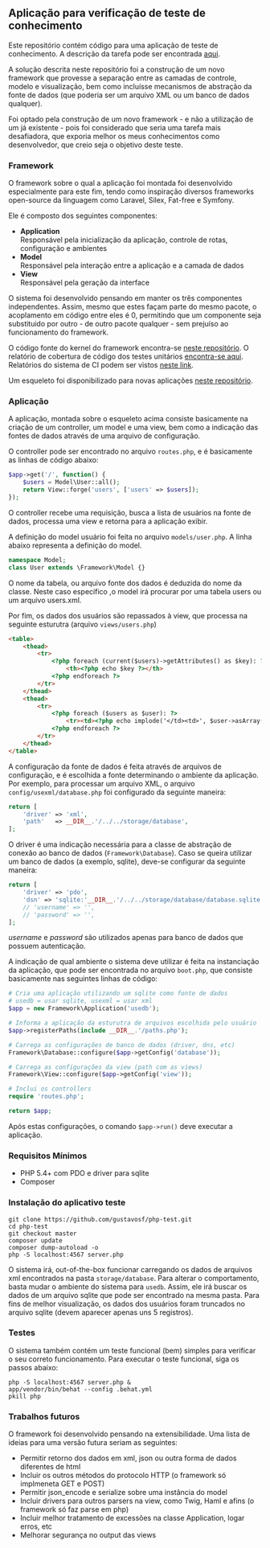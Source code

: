 ## Aplicação para verificação de teste de conhecimento

Este repositório contém código para uma aplicação de teste de conhecimento. A descrição da tarefa pode ser encontrada [aqui](https://github.com/gustavosf/php-test/blob/master/readme.md).

A solução descrita neste repositório foi a construção de um novo framework que provesse a separação entre as camadas de controle, modelo e visualização, bem como incluísse mecanismos de abstração da fonte de dados (que poderia ser um arquivo XML ou um banco de dados qualquer). 

Foi optado pela construção de um novo framework - e não a utilização de um já existente - pois foi considerado que seria uma tarefa mais desafiadora, que exporia melhor os meus conhecimentos como desenvolvedor, que creio seja o objetivo deste teste.

### Framework

O framework sobre o qual a aplicação foi montada foi desenvolvido especialmente para este fim, tendo como inspiração diversos frameworks open-source da linguagem como Laravel, Silex, Fat-free e Symfony.

Ele é composto dos seguintes componentes:

- **Application**  
  Responsável pela inicialização da aplicação, controle de rotas, configuração e ambientes
- **Model**  
  Responsável pela interação entre a aplicação e a camada de dados
- **View**  
  Responsável pela geração da interface

O sistema foi desenvolvido pensando em manter os três componentes independentes. Assim, mesmo que estes façam parte do mesmo pacote, o acoplamento em código entre eles é 0, permitindo que um componente seja substituido por outro - de outro pacote qualquer - sem prejuíso ao funcionamento do framework.

O código fonte do kernel do framework encontra-se [neste repositório](https://github.com/gustavosf/the-simple-php-framework-kernel). O relatório de cobertura de código dos testes unitários [encontra-se aqui](http://seganfredo.net/test/coverage). Relatórios do sistema de CI podem ser vistos [neste link](https://travis-ci.org/gustavosf/the-simple-php-framework-kernel).

Um esqueleto foi disponibilizado para novas aplicações [neste repositório](https://github.com/gustavosf/the-simple-php-framework).

### Aplicação

A aplicação, montada sobre o esqueleto acima consiste basicamente na criação de um controller, um model e uma view, bem como a indicação das fontes de dados através de uma arquivo de configuração.

O controller pode ser encontrado no arquivo ```routes.php```, e é basicamente as linhas de código abaixo:

```php
$app->get('/', function() { 
	$users = Model\User::all();
	return View::forge('users', ['users' => $users]);
});
```
O controller recebe uma requisição, busca a lista de usuários na fonte de dados, processa uma view e retorna para a aplicação exibir.

A definição do model usuário foi feita no arquivo ```models/user.php```. A linha abaixo representa a definição do model.

```php
namespace Model;
class User extends \Framework\Model {}
```

O nome da tabela, ou arquivo fonte dos dados é deduzida do nome da classe. Neste caso específico ,o model irá procurar por uma tabela users ou um arquivo users.xml.

Por fim, os dados dos usuários são repassados à view, que processa na seguinte esturutra (arquivo ```views/users.php```)

```html
<table>
	<thead>
		<tr>
			<?php foreach (current($users)->getAttributes() as $key): ?>
				<th><?php echo $key ?></th>
			<?php endforeach ?>
		</tr>
	</thead>
	<thead>
		<tr>
			<?php foreach ($users as $user): ?>
				<tr><td><?php echo implode('</td><td>', $user->asArray()) ?></td></tr>
			<?php endforeach ?>
		</tr>
	</thead>
</table>
```

A configuração da fonte de dados é feita através de arquivos de configuração, e é escolhida a fonte determinando o ambiente da aplicação. Por exemplo, para processar um arquivo XML, o arquivo ```config/usexml/database.php``` foi configurado da seguinte maneira:

```php
return [
	'driver' => 'xml',
	'path'   => __DIR__.'/../../storage/database',
];

```

O driver é uma indicação necessária para a classe de abstração de conexão ao banco de dados (```Framework\Database```). Caso se queira utilizar um banco de dados (a exemplo, sqlite), deve-se configurar da seguinte maneira:

```php
return [
	'driver' => 'pdo',
	'dsn' => 'sqlite:'__DIR__.'/../../storage/database/database.sqlite',
    // 'username' => '',
    // 'password' => '',
];
```
*username* e *password* são utilizados apenas para banco de dados que possuem autenticação.

A indicação de qual ambiente o sistema deve utilizar é feita na instanciação da aplicação, que pode ser encontrada no arquivo ```boot.php```, que consiste basicamente nas seguintes linhas de código:

```php
# Cria uma aplicação utilizando um sqlite como fonte de dados
# usedb = usar sqlite, usexml = usar xml
$app = new Framework\Application('usedb');

# Informa a aplicação da esturutra de arquivos escolhida pelo usuário
$app->registerPaths(include __DIR__.'/paths.php');

# Carrega as configurações de banco de dados (driver, dns, etc)
Framework\Database::configure($app->getConfig('database'));

# Carrega as configurações da view (path com as views)
Framework\View::configure($app->getConfig('view'));

# Inclui os controllers
require 'routes.php';

return $app;

```

Após estas configurações, o comando ```$app->run()``` deve executar a aplicação.

### Requisitos Mínimos

- PHP 5.4+ com PDO e driver para sqlite
- Composer

### Instalação do aplicativo teste

```
git clone https://github.com/gustavosf/php-test.git
cd php-test
git checkout master
composer update
composer dump-autoload -o
php -S localhost:4567 server.php

```

O sistema irá, out-of-the-box funcionar carregando os dados de arquivos xml encontrados na pasta ```storage/database```. Para alterar o comportamento, basta mudar o ambiente do sistema para ```usedb```. Assim, ele irá buscar os dados de um arquivo sqlite que pode ser encontrado na mesma pasta. Para fins de melhor visualização, os dados dos usuários foram truncados no arquivo sqlite (devem aparecer apenas uns 5 registros).

### Testes

O sistema também contém um teste funcional (bem) simples para verificar o seu correto funcionamento. Para executar o teste funcional, siga os passos abaixo:

```
php -S localhost:4567 server.php &
app/vendor/bin/behat --config .behat.yml
pkill php
```

### Trabalhos futuros

O framework foi desenvolvido pensando na extensibilidade. Uma lista de ideias para uma versão futura seriam as seguintes:  

- Permitir retorno dos dados em xml, json ou outra forma de dados diferentes de html
- Incluir os outros métodos do protocolo HTTP (o framework só implmeneta GET e POST)
- Permitir json_encode e serialize sobre uma instância do model
- Incluir drivers para outros parsers na view, como Twig, Haml e afins (o framework só faz parse em php)
- Incluir melhor tratamento de excessões na classe Application, logar erros, etc
- Melhorar segurança no output das views